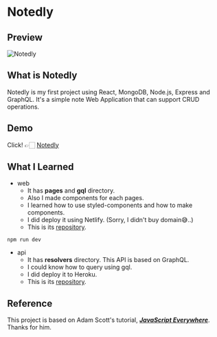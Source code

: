 # Notedly

## Preview
![Notedly](https://user-images.githubusercontent.com/76241233/122641899-04e40b00-d143-11eb-8fbd-6bf00a89ab2a.gif)

## What is Notedly
Notedly is my first project using React, MongoDB, Node.js, Express and GraphQL.
It's a simple note Web Application that can support CRUD operations.

## Demo
Click! 👉🏻 [Notedly](https://youthful-borg-c1eaa4.netlify.app/)

## What I Learned

* web
    - It has **pages** and **gql** directory.
    - Also I made components for each pages.
    - I learned how to use styled-components and how to make components.
    - I did deploy it using Netlify. (Sorry, I didn't buy domain😅..)
    - This is its [repository](https://github.com/Yeony99/web).
```
npm run dev
```

* api
    - It has **resolvers** directory. This API is based on GraphQL. 
    - I could know how to query using gql.
    - I did deploy it to Heroku.
    - This is its [repository](https://github.com/Yeony99/api).


## Reference
This project is based on Adam Scott's tutorial, [**_JavaScript Everywhere_**](https://github.com/javascripteverywhere). 
Thanks for him.